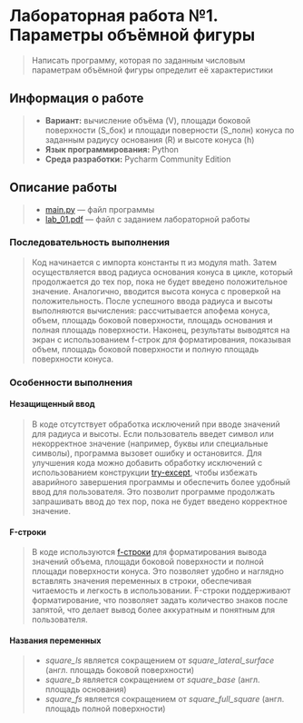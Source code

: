 # Лабораторная работа №1. Параметры объёмной фигуры

> Написать программу, которая по заданным числовым параметрам объёмной фигуры определит её характеристики

## Информация о работе
> - **Вариант:** вычисление объёма (V), площади боковой поверхности (S_бок) и площади поверности (S_полн) конуса по заданным радиусу основания (R) и высоте конуса (h)
> - **Язык программирования:** Python
> - **Среда разработки:** Pycharm Community Edition

## Описание работы
> - [main.py](https://github.com/Kori-Tamashi/bmstu/blob/first_semester/first_semester/programming/lab_01/main.py) — файл программы
> - [lab_01.pdf](https://github.com/Kori-Tamashi/bmstu/blob/first_semester/first_semester/programming/lab_01/lab_01.pdf) — файл с заданием лабораторной работы

### Последовательность выполнения

> Код начинается с импорта константы π из модуля math. Затем осуществляется ввод радиуса основания конуса в цикле, который продолжается до тех пор, пока не будет введено положительное значение. Аналогично, вводится высота конуса с проверкой на положительность. После успешного ввода радиуса и высоты выполняются вычисления: рассчитывается апофема конуса, объем, площадь боковой поверхности, площадь основания и полная площадь поверхности. Наконец, результаты выводятся на экран с использованием f-строк для форматирования, показывая объем, площадь боковой поверхности и полную площадь поверхности конуса.

### Особенности выполнения

#### Незащищенный ввод

> В коде отсутствует обработка исключений при вводе значений для радиуса и высоты. Если пользователь введет символ или некорректное значение (например, буквы или специальные символы), программа вызовет ошибку и остановится. Для улучшения кода можно добавить обработку исключений с использованием конструкции [try-except](https://metanit.com/python/tutorial/2.11.php), чтобы избежать аварийного завершения программы и обеспечить более удобный ввод для пользователя. Это позволит программе продолжать запрашивать ввод до тех пор, пока не будет введено корректное значение.

#### F-строки

> В коде используются [f-строки](https://sky.pro/wiki/python/formatirovanie-strok-v-python-f-string/) для форматирования вывода значений объема, площади боковой поверхности и полной площади поверхности конуса. Это позволяет удобно и наглядно вставлять значения переменных в строки, обеспечивая читаемость и легкость в использовании. F-строки поддерживают форматирование, что позволяет задать количество знаков после запятой, что делает вывод более аккуратным и понятным для пользователя.

#### Названия переменных

> - *square_ls* является сокращением от *square_lateral_surface* (англ. площадь боковой поверхности)
> - *square_b* является сокращением от *square_base* (англ. площадь основания)
> - *square_fs* является сокращением от *square_full_square* (англ. площадь полной поверхности)
